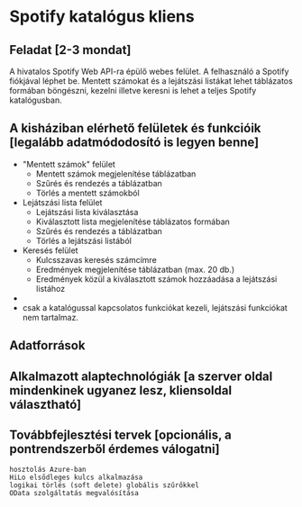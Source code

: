 # Spotify katalógus kliens
## Feladat [2-3 mondat]

A hivatalos Spotify Web API-ra épülő webes felület. A felhasználó a Spotify fiókjával léphet be. Mentett számokat és a lejátszási listákat lehet táblázatos formában böngészni, kezelni illetve keresni is lehet a teljes Spotify katalógusban.

## A kisháziban elérhető felületek és funkcióik [legalább adatmódodosító is legyen benne]

* "Mentett számok" felület
  * Mentett számok megjelenítése táblázatban
  * Szűrés és rendezés a táblázatban
  * Törlés a mentett számokból
* Lejátszási lista felület
   * Lejátszási lista kiválasztása
   * Kiválasztott lista megjelenítése táblázatos formában
   * Szűrés és rendezés a táblázatban
   * Törlés a lejátszási listából
* Keresés felület
  * Kulcsszavas keresés számcímre
  * Eredmények megjelenítése táblázatban (max. 20 db.)
  * Eredmények közül a kiválasztott számok hozzáadása a lejátszási listához
* 
*  csak a katalógussal kapcsolatos funkciókat kezeli, lejátszási funkciókat nem tartalmaz.
  

## Adatforrások


## Alkalmazott alaptechnológiák [a szerver oldal mindenkinek ugyanez lesz, kliensoldal választható]


## Továbbfejlesztési tervek [opcionális, a pontrendszerből érdemes válogatni]

    hosztolás Azure-ban
    HiLo elsődleges kulcs alkalmazása
    logikai törlés (soft delete) globális szűrőkkel
    OData szolgáltatás megvalósítása

